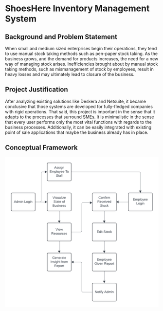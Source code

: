 # ShoesHere Inventory Management System
## Background and Problem Statement
When small and medium sized enterprises begin their operations, they tend to use manual stock taking methods such as pen-paper stock taking. As the business grows, and the demand for products increases, the need for a new way of managing stock arises. 
Inefficiencies brought about by manual stock taking methods, such as mismanagement of stock by employees, result in heavy losses and may ultimately lead to closure of the business.

## Project Justification
After analyzing existing solutions like Deskera and Netsuite, it became conclusive that those systems are developed for fully-fledged companies with rigid operations.
That said, this project is important in the sense that it adapts to the processes that surround SMEs. It is minimalistic in the sense that every user performs only the most vital functions with regards to the business processes. Additionally, it can be easily integrated with existing point of sale applications that maybe the business already has in place.

## Conceptual Framework
![Conceptual Framework](<Conceptual Framework.png>)